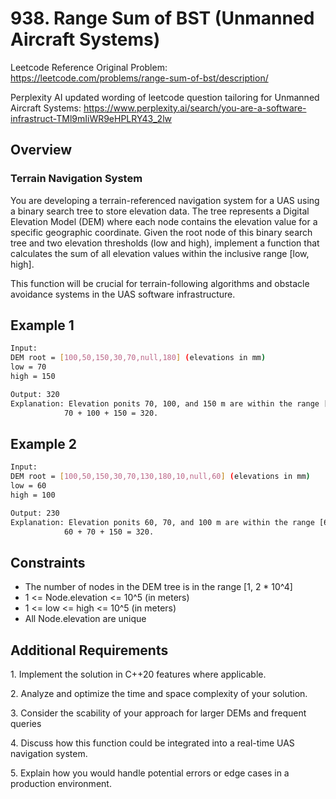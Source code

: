 # 938. Range Sum of BST (Unmanned Aircraft Systems)

Leetcode Reference Original Problem: https://leetcode.com/problems/range-sum-of-bst/description/

Perplexity AI updated wording of leetcode question tailoring for Unmanned Aircraft Systems: https://www.perplexity.ai/search/you-are-a-software-infrastruct-TMl9mIiWR9eHPLRY43_2lw

## Overview

### Terrain Navigation System

You are developing a terrain-referenced navigation system for a UAS using a binary search tree
to store elevation data. The tree represents a Digital Elevation Model (DEM) where each node contains the elevation value for a specific geographic coordinate. Given the root node of this binary search tree and two elevation thresholds
(low and high), implement a function that calculates the sum of all elevation values within the inclusive range 
[low, high].

This function will be crucial for terrain-following algorithms and obstacle avoidance systems in the UAS
software infrastructure.

## Example 1

~~~bash
Input: 
DEM root = [100,50,150,30,70,null,180] (elevations in mm)
low = 70
high = 150

Output: 320
Explanation: Elevation ponits 70, 100, and 150 m are within the range [70, 150]. 
            70 + 100 + 150 = 320.
~~~

## Example 2

~~~bash
Input: 
DEM root = [100,50,150,30,70,130,180,10,null,60] (elevations in mm)
low = 60
high = 100

Output: 230
Explanation: Elevation ponits 60, 70, and 100 m are within the range [60, 100]. 
            60 + 70 + 150 = 320.
~~~

## Constraints

- The number of nodes in the DEM tree is in the range [1, 2 * 10^4]
- 1 <= Node.elevation  <= 10^5 (in meters)
- 1 <= low <= high <= 10^5 (in meters)
- All Node.elevation are unique

## Additional Requirements

1\. Implement the solution in C++20 features where applicable.

2\. Analyze and optimize the time and space complexity of your solution.

3\. Consider the scability of your approach for larger DEMs and frequent queries

4\. Discuss how this function could be integrated into a real-time UAS navigation system.

5\. Explain how you would handle potential errors or edge cases in a production environment.
